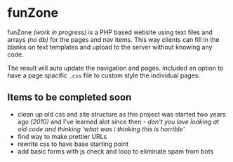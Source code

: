 funZone
=======

funZone *(work in progress)* is a PHP based website using text files and arrays *(no db)* for the pages and nav items.  This way clients can fill in the blanks on text templates and upload to the server without knowing any code.

The result will auto update the navigation and pages.  Included an option to have a page spacific `.css` file to custom style the individual pages.

Items to be completed soon
--------------------------
- clean up old css and site structure as this project was started two years ago *(2010)* and I've learned alot since then - *don't you love looking at old code and thinking 'what was i thinking this is horrible'*
- find way to make prettier URLs
- rewrite css to have base starting point
- add basic forms with js check and loop to eliminate spam from bots